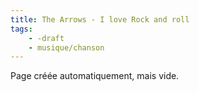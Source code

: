 ```yaml
---
title: The Arrows - I love Rock and roll
tags:
    - -draft
    - musique/chanson
---
```


Page créée automatiquement, mais vide.
